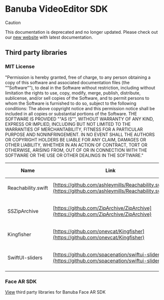 # Banuba VideoEditor SDK

> [!CAUTION]
> This documentation is deprecated and no longer updated.
> Please check out our [new website](https://docs.banuba.com/ve-pe-sdk/docs/ios/ve-3rd-party) with latest documentation.

## Third party libraries

### **MIT License**

&quot;Permission is hereby granted, free of charge, to any person obtaining a copy of this software and associated documentation files (the &quot;&quot;Software&quot;&quot;), to deal in the Software without restriction, including without limitation the rights to use, copy, modify, merge, publish, distribute, sublicense, and/or sell copies of the Software, and to permit persons to whom the Software is furnished to do so, subject to the following conditions: The above copyright notice and this permission notice shall be included in all copies or substantial portions of the Software. THE SOFTWARE IS PROVIDED &quot;&quot;AS IS&quot;&quot;, WITHOUT WARRANTY OF ANY KIND, EXPRESS OR IMPLIED, INCLUDING BUT NOT LIMITED TO THE WARRANTIES OF MERCHANTABILITY, FITNESS FOR A PARTICULAR PURPOSE AND NONINFRINGEMENT. IN NO EVENT SHALL THE AUTHORS OR COPYRIGHT HOLDERS BE LIABLE FOR ANY CLAIM, DAMAGES OR OTHER LIABILITY, WHETHER IN AN ACTION OF CONTRACT, TORT OR OTHERWISE, ARISING FROM, OUT OF OR IN CONNECTION WITH THE SOFTWARE OR THE USE OR OTHER DEALINGS IN THE SOFTWARE.&quot;

| Name | Link | Copyright info |
| --- | --- | --- |
| Reachability.swift | [https://github.com/ashleymills/Reachability.swift](https://github.com/ashleymills/Reachability.swift) | Copyright (c) 2016 Ashley Mills |
| SSZipArchive | [https://github.com/ZipArchive/ZipArchive](https://github.com/ZipArchive/ZipArchive) | Copyright (c) 2010-2015, Sam Soffes |
| Kingfisher | [https://github.com/onevcat/Kingfisher](https://github.com/onevcat/Kingfisher) | Copyright (c) 2019 Wei Wang |
| SwiftUI-sliders | [https://github.com/spacenation/swiftui-sliders](https://github.com/spacenation/swiftui-sliders) | Copyright (c) 2020 SpaceNation Inc. |

### Face AR SDK
[View](https://docs.banuba.com/face-ar-sdk/overview/3rd_licenses) third party libraries for Banuba Face AR SDK

